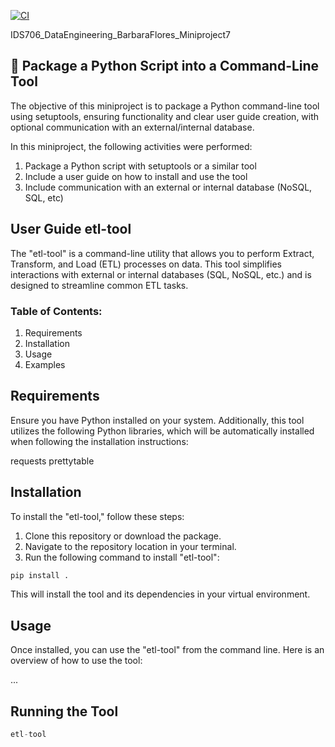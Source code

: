 [![CI](https://github.com/nogibjj/IDS706_DataEngineering_BarbaraFlores_Miniproject7/actions/workflows/cicd.yml/badge.svg)](https://github.com/nogibjj/IDS706_DataEngineering_BarbaraFlores_Miniproject7/actions/workflows/cicd.yml)

IDS706_DataEngineering_BarbaraFlores_Miniproject7
## 📂 Package a Python Script into a Command-Line Tool

The objective of this miniproject is to package a Python command-line tool using setuptools, ensuring functionality and clear user guide creation, with optional communication with an external/internal database.

In this miniproject, the following activities were performed:

1. Package a Python script with setuptools or a similar tool
2. Include a user guide on how to install and use the tool
3. Include communication with an external or internal database (NoSQL, SQL, etc) 

## User Guide etl-tool 

The "etl-tool" is a command-line utility that allows you to perform Extract, Transform, and Load (ETL) processes on data. This tool simplifies interactions with external or internal databases (SQL, NoSQL, etc.) and is designed to streamline common ETL tasks.

### Table of Contents: 
1. Requirements
2. Installation
3. Usage
4. Examples

## Requirements
Ensure you have Python installed on your system. Additionally, this tool utilizes the following Python libraries, which will be automatically installed when following the installation instructions:

requests
prettytable

## Installation
To install the "etl-tool," follow these steps:

1. Clone this repository or download the package.
2. Navigate to the repository location in your terminal.
3. Run the following command to install "etl-tool":

```python
pip install .
```
This will install the tool and its dependencies in your virtual environment.

## Usage
Once installed, you can use the "etl-tool" from the command line. Here is an overview of how to use the tool:

...
## Running the Tool
```python
etl-tool
```

